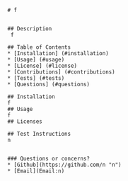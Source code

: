 

    
    # f


    ## Description 
     f

    ## Table of Contents
    * [Installation] (#installation)
    * [Usage] (#usage)
    * [License] (#license)
    * [Contributions] (#contributions)
    * [Tests] (#tests)
    * [Questions] (#questions)

    ## Installation
    f 
    ## Usage
    f
    ## Licenses
    
    ## Test Instructions
    n


    ### Questions or concerns?
    * [Github](https://github.com/n "n")
    * [Email](Email:n)
    